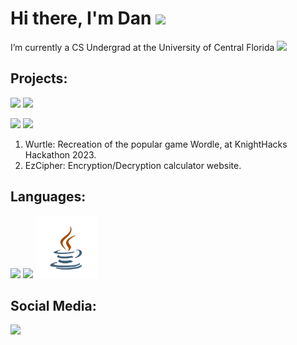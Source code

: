 # Hi there, I'm Dan <picture> <img src = "https://github.com/danmigus/danmigus/assets/111514188/b559a38d-1717-42cf-9623-cea86f87d7f4" width = "50"> </picture>
I’m currently a CS Undergrad at the University of Central Florida [<img src = "https://pbs.twimg.com/profile_images/1512434007601922051/xUY6RMuJ_400x400.png" width ="20">](https://www.ucf.edu)

## Projects:

[<img src = "https://media4.giphy.com/media/8H1SPh0ysU9EoXMzVj/giphy.gif" width = "100">](https://github.com/adamess123/Wurtle)
[<img src = "https://github.com/danmigus/danmigus/assets/111514188/85f55ca2-fdde-4921-b172-c10eac92a081" width="100">](https://www.ezciphers.com)


[<img src = "https://github-production-user-asset-6210df.s3.amazonaws.com/111514188/274006706-70c04091-9246-4cc8-aa80-373a87e93311.png">](https://github.com/adamess123/Wurtle)
[<img src = "https://github.com/danmigus/danmigus/assets/111514188/c5630b2b-06b6-49a2-b49c-9741e194b5e3">](https://www.ezciphers.com)

1. Wurtle: Recreation of the popular game Wordle, at KnightHacks Hackathon 2023.
2. EzCipher: Encryption/Decryption calculator website.

## Languages:

<picture> <img src="https://user-images.githubusercontent.com/74038190/212257472-08e52665-c503-4bd9-aa20-f5a4dae769b5.gif" width="100"> </picture>
<picture> <img src="https://github.com/Anmol-Baranwal/Cool-GIFs-For-GitHub/assets/74038190/e0d299f2-767c-4c21-bd49-90f2a19f1a78" width="100"> </picture> 
<picture> <img src="https://raw.githubusercontent.com/acessors/acessors/main/java.gif" width="100"> </picture>

## Social Media:

[<img src="https://user-images.githubusercontent.com/74038190/235294012-0a55e343-37ad-4b0f-924f-c8431d9d2483.gif" width="100">](https://www.linkedin.com/in/daniel-feng/)
